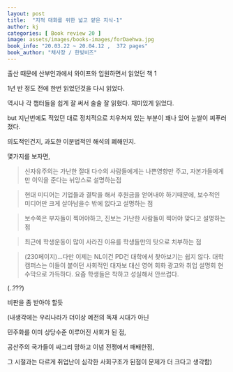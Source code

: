 ```yaml
---
layout: post
title:  "지적 대화를 위한 넓고 얕은 지식-1"
author: kj
categories: [ Book review 20 ]
image: assets/images/books-images/forDaehwa.jpg
book_info: "20.03.22 ~ 20.04.12 ,  372 pages"
book_author: "채사장 / 한빛비즈"
---
```

출산 때문에 산부인과에서 와이프와 입원하면서 읽었던 책 1

1년 반 정도 전에 한번 읽었던것을 다시 읽었다.

역시나 각 챕터들을 쉽게 잘 써서 술술 잘 읽혔다. 재미있게 읽었다.

but 지난번에도 적었던 대로 정치적으로 치우쳐져 있는 부분이 꽤나 있어 눈쌀이 찌푸러졌다.

의도적인건지, 과도한 이분법적인 해석의 폐해인지.

몇가지를 보자면,

>신자유주의는 가난한 절대 다수의 사람들에게는 나쁜영향만 주고, 자본가들에게만 이익을 준다는 뉘앙스로 설명하는점

>현대 미디어는 기업들과 결탁을 해서 후원금을 얻어내야 하기때문에, 보수적인 미디어만 크게 살아남을수 밖에 없다고 설명하는 점

>보수쪽은 부자들이 찍어야하고, 진보는 가난한 사람들이 찍어야 맞다고 설명하는점

>최근에 학생운동이 많이 사라진 이유를 학생들만의 탓으로 치부하는 점

>(230페이지)...다만 이제는 NL이건 PD건 대학에서 찾아보기는 쉽지 않다. 대학캠퍼스는 이들이 붙이던 사회적인 대자보 대신 영어 회화 광고와 취업 설명회 현수막으로 가득하다. 요즘 학생들은 착하고 성실해서 안쓰럽다.

(..???)

비판을 좀 받아야 할듯

(내생각에는 우리나라가 더이상 예전의 독재 시대가 아닌

민주화를 이미 상당수준 이루어진 사회가 된 점,

공산주의 국가들이 싸그리 망하고 이념 전쟁에서 패배한점,

그 시절과는 다르게 취업난이 심각한 사회구조가 된점이 문제가 더 크다고 생각함)
